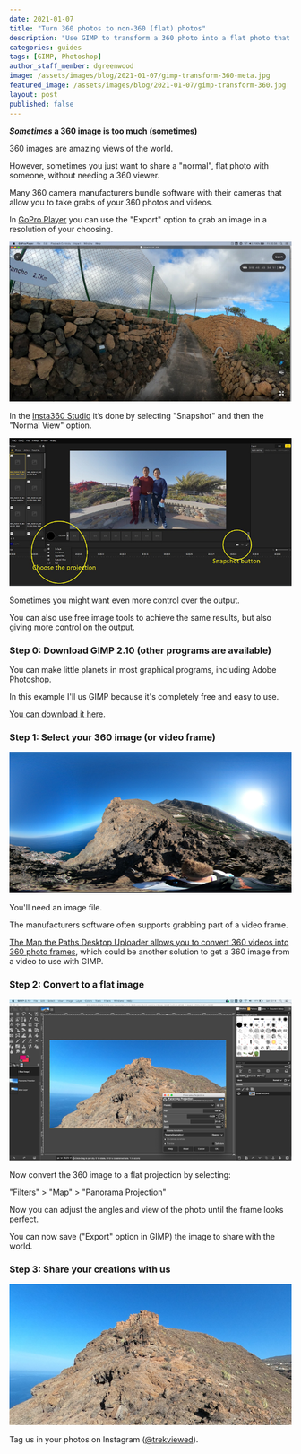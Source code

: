 ```yaml
---
date: 2021-01-07
title: "Turn 360 photos to non-360 (flat) photos"
description: "Use GIMP to transform a 360 photo into a flat photo that looks perfect, and is easy to share."
categories: guides
tags: [GIMP, Photoshop]
author_staff_member: dgreenwood
image: /assets/images/blog/2021-01-07/gimp-transform-360-meta.jpg
featured_image: /assets/images/blog/2021-01-07/gimp-transform-360.jpg
layout: post
published: false
---
```


**_Sometimes_ a 360 image is too much (sometimes)**

360 images are amazing views of the world.

However, sometimes you just want to share a "normal", flat photo with someone, without needing a 360 viewer.

Many 360 camera manufacturers bundle software with their cameras that allow you to take grabs of your 360 photos and videos.

In [GoPro Player](https://community.gopro.com/t5/en/GoPro-Player/ta-p/413305) you can use the "Export" option to grab an image in a resolution of your choosing.

<img class="img-fluid" src="/assets/images/blog/2021-01-07/gopro-player-export.jpeg" alt="GoPro Player Export" title="GoPro Player Export" />

In the [Insta360 Studio](https://www.insta360.com/download) it’s done by selecting "Snapshot" and then the "Normal View" option.

<img class="img-fluid" src="/assets/images/blog/2021-01-07/insta360-studio-snapshot.jpg" alt="Insta360 Studio Snapshot" title="Insta360 Studio Snapshot" />

Sometimes you might want even more control over the output.

You can also use free image tools to achieve the same results, but also giving more control on the output.

### Step 0: Download GIMP 2.10 (other programs are available)

You can make little planets in most graphical programs, including Adobe Photoshop.

In this example I'll us GIMP because it's completely free and easy to use.

[You can download it here](https://www.gimp.org/).

### Step 1: Select your 360 image (or video frame)

<img class="img-fluid" src="/assets/images/blog/2021-01-07/ESLG004-GSAE7093-sm.JPG
" alt="Trek View 360 photo" title="Trek View 360 photo" />

You'll need an image file. 

The manufacturers software often supports grabbing part of a video frame.

[The Map the Paths Desktop Uploader allows you to convert 360 videos into 360 photo frames](https://www.mapthepaths.com/uploader), which could be another solution to get a 360 image from a video to use with GIMP.

### Step 2: Convert to a flat image

<img class="img-fluid" src="/assets/images/blog/2021-01-07/gimp-transform-360.jpg
" alt="GIMP transform 360" title="GIMP transform 360" />

Now convert the 360 image to a flat projection by selecting:

"Filters" > "Map" > "Panorama Projection"

Now you can adjust the angles and view of the photo until the frame looks perfect.

You can now save ("Export" option in GIMP) the image to share with the world.

### Step 3: Share your creations with us

<img class="img-fluid" src="/assets/images/blog/2021-01-07/ESLG004-GSAE7093-final.JPG" alt="Trek View flat photo" title="Trek View flat photo" />

Tag us in your photos on Instagram ([@trekviewed](https://www.instagram.com/trekviewed/)).